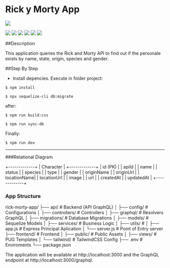 
# Rick y Morty App

![](https://http2.mlstatic.com/D_NQ_NP_740411-MCO81205821121_122024-O.webp)

![](https://img.shields.io/github/stars/pandao/editor.md.svg) ![](https://img.shields.io/github/forks/pandao/editor.md.svg) ![](https://img.shields.io/github/tag/pandao/editor.md.svg) ![](https://img.shields.io/github/release/pandao/editor.md.svg) ![](https://img.shields.io/github/issues/pandao/editor.md.svg) ![](https://img.shields.io/bower/v/editor.md.svg)


##Description

This application queries the Rick and Morty API to find out if the personale exists by name, state, origin, species and gender.

##Step By Step

- Install depencies.
Execute in folder project:

`$ npm install`

`$ npx sequelize-cli db:migrate`

after:

`$ npm run build:css`

`$ npm run sync-db`

Finally:

`$ npm run dev`

----
                    
###Relational Diagram
                    
+-------------+
|  Character  |
+-------------+
| id (PK)     |
| apiId       |
| name        |
| status      |
| species     |
| type        |
| gender      |
| originName  |
| originUrl   |
| locationName|
| locationUrl |
| image       |
| url         |
| createdAt   |
| updatedAt   |
+-------------+

### App Structure

rick-morty-app/
├── api/                  # Backend (API GraphQL)
│   ├── config/           # Configurations
│   ├── controllers/      # Controllers
│   ├── graphql/          # Resolvers GraphQL
│   ├── migrations/       # Database Migrations
│   ├── models/           # Sequelize Models 
│   ├── services/         # Business Logic
│   ├── utils/            #
│   ├── app.js            # Express Principal Aplication
│   └── server.js         # Point of Entry server
├── frontend/             # Frontend
│   ├── public/           # Public Assets
│   ├── views/            # PUG Templates
│   └── tailwind/         # TailwindCSS Config
├── .env                  # Enviroments
└── package.json

The application will be available at http://localhost:3000 and the GraphQL endpoint at http://localhost:3000/graphql.
